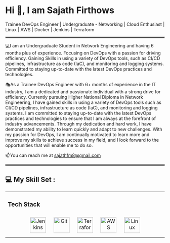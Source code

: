 # **Hi 👋, I am Sajath Firthows**

Trainee DevOps Engineer | Undergraduate - Networking | Cloud Enthusiast | Linux | AWS | Docker | Jenkins | Terraform



<hr style="border:2px solid gray">





💻I am an Undergraduate Student in Network Engineering and having 6 months plus of experience. Focusing on DevOps with a passion for driving efficiency. Gaining Skills in using a variety of DevOps tools, such as CI/CD pipelines, infrastructure as code (IaC), and monitoring and logging systems. Committed to staying up-to-date with the latest DevOps practices and technologies.

🎭As a Trainee DevOps Engineer with 6+ months of experience in the IT industry, I am a dedicated and passionate individual with a strong drive for efficiency. Currently pursuing Higher National Diploma in Network Engineering, I have gained skills in using a variety of DevOps tools such as CI/CD pipelines, infrastructure as code (IaC), and monitoring and logging systems. I am committed to staying up-to-date with the latest DevOps practices and technologies to ensure that I am always at the forefront of industry advancements. Through my dedication and hard work, I have demonstrated my ability to learn quickly and adapt to new challenges. With my passion for DevOps, I am continually motivated to learn more and improve my skills to achieve success in my field, and I look forward to the opportunities that will enable me to do so.

📫You can reach me at sajathfm8@gmail.com



<hr style="border:2px solid gray">

## 💻 My Skill Set :  
<table><tr><td valign="top" width="33%">



###     Tech Stack  
<div align="center">  
<a href="https://www.jenkins.io/" target="_blank"><img style="margin: 10px" src="https://profilinator.rishav.dev/skills-assets/jenkins-icon.svg" alt="Jenkins" height="50" /></a>  
<a href="https://github.com/" target="_blank"><img style="margin: 10px" src="https://profilinator.rishav.dev/skills-assets/git-scm-icon.svg" alt="Git" height="50" /></a>  
<a href="https://www.terraform.io/" target="_blank"><img style="margin: 10px" src="https://profilinator.rishav.dev/skills-assets/terraformio-icon.svg" alt="Terraform" height="50" /></a>  
<a href="https://aws.amazon.com/" target="_blank"><img style="margin: 10px" src="https://profilinator.rishav.dev/skills-assets/amazonwebservices-original-wordmark.svg" alt="AWS" height="50" /></a> 
<a href="https://www.linux.org/" target="_blank"><img style="margin: 10px" src="https://profilinator.rishav.dev/skills-assets/linux-original.svg" alt="Linux" height="50" /></a>
</div>










